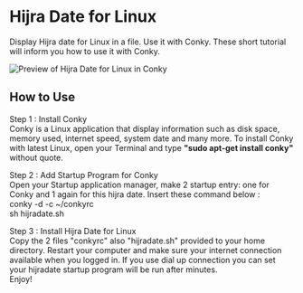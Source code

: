 # Hijra Date for Linux
Display Hijra date for Linux in a file. Use it with Conky. These short tutorial will inform you how to use it with Conky.

<img src="https://lh3.googleusercontent.com/-5eEMabke_Kc/VdGfG2Si4PI/AAAAAAAAGRY/yqdPcnqcCIY/s672-Ic42/hijra-date-linux.png" title="Preview of Hijra Date for Linux in Conky" align="center"></img>

<h2>How to Use</h2>

Step 1 : Install Conky <br />
Conky is a Linux application that display information such as disk space, memory used, internet speed, system date and many more. To install Conky with latest Linux, open your Terminal and type <b>"sudo apt-get install conky"</b> without quote.

Step 2 : Add Startup Program for Conky <br />
Open your Startup application manager, make 2 startup entry: one for Conky and 1 again for this hijra date. Insert these command below : <br />
conky -d -c ~/conkyrc <br>
sh hijradate.sh

Step 3 : Install Hijra Date for Linux <br />
Copy the 2 files "conkyrc" also "hijradate.sh" provided to your home directory. Restart your computer and make sure your internet connection available when you logged in. If you use dial up connection you can set your hijradate startup program will be run after minutes.
<br />
Enjoy!
